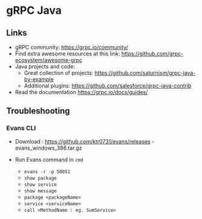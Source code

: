 # gRPC Java

## Links
- gRPC community: https://grpc.io/community/ 
- Find extra awesome resources at this link: https://github.com/grpc-ecosystem/awesome-grpc
- Java projects and code:
    - Great collection of projects: https://github.com/saturnism/grpc-java-by-example
    - Additional plugins: https://github.com/salesforce/grpc-java-contrib
- Read the documentation https://grpc.io/docs/guides/

## Troubleshooting
### Evans CLI

- Download : https://github.com/ktr0731/evans/releases - evans_windows_386.tar.gz

- Run Evans command in `cmd`
    - `evans -r -p 50051`
    -  `show package`
    - `show service`
    - `show message`
    - `package <packageName>`
    - `service <serviceName>`
    - `call <MethodName : eg. SumService>`
    